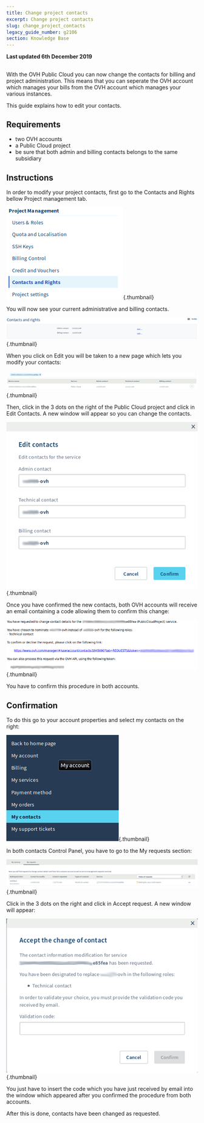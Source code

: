 ```yaml
---
title: Change project contacts
excerpt: Change project contacts
slug: change_project_contacts
legacy_guide_number: g2106
section: Knowledge Base
---
```


**Last updated 6th December 2019**

## 
With the OVH Public Cloud you can now change the contacts for billing and project administration. 
This means that you can seperate the OVH account which manages your bills from the OVH account which manages your various instances. 

This guide explains how to edit your contacts.


## Requirements

- two OVH accounts
- a Public Cloud project
- be sure that both admin and billing contacts belongs to the same subsidiary

## Instructions

In order to modify your project contacts, first go to the Contacts and Rights bellow Project management tab.

![](images/contact.png){.thumbnail}

You will now see your current administrative and billing contacts.

![](images/contact1.png){.thumbnail}

When you click on Edit you will be taken to a new page which lets you modify your contacts:

![](images/contactchange.png){.thumbnail}

Then, click in the 3 dots on the right of the Public Cloud project and click in Edit Contacts. A new window will appear so you can change the contacts.

![](images/contactchange1.png){.thumbnail}

Once you have confirmed the new contacts, both OVH accounts will receive an email containing a code allowing them to confirm this change:

![](images/contactchange2.png){.thumbnail}

You have to confirm this procedure in both accounts.

## Confirmation

To do this go to your account properties and select my contacts on the right:

![](images/controlpanel.png){.thumbnail}

In both contacts Control Panel, you have to go to the My requests section:

![](images/controlpanel1.png){.thumbnail}

Click in the 3 dots on the right and click in Accept request. A new window will appear: 

![](images/contactchange3.png){.thumbnail}

You just have to insert the code which you have just received by email into the window which appeared after you confirmed the procedure from both accounts.

After this is done, contacts have been changed as requested.
